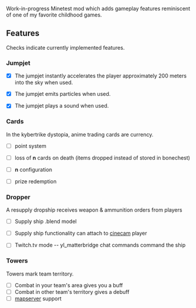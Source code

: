 Work-in-progress Minetest mod which adds gameplay features reminiscent of one of my favorite childhood games.

## Features

Checks indicate currently implemented features.


### Jumpjet

* [x] The jumpjet instantly accelerates the player approximately 200 meters into the sky when used.
* [x] The jumpjet emits particles when used.
* [x] The jumpjet plays a sound when used.


### Cards

In the kybertrike dystopia, anime trading cards are currency.

* [ ] point system
* [ ] loss of **n** cards on death (items dropped instead of stored in bonechest)
* [ ] **n** configuration
* [ ] prize redemption


### Dropper

A resupply dropship receives weapon & ammunition orders from players

* [ ] Supply ship .blend model
* [ ] Supply ship functionality can attach to [cinecam](https://gitlab.com/sztest/szutilpack/-/blob/master/szutil_cinecam/init.lua) player
* [ ] Twitch.tv mode -- yl_matterbridge chat commands command the ship


### Towers

Towers mark team territory. 

* [ ] Combat in your team's area gives you a buff
* [ ] Combat in other team's territory gives a debuff
* [ ] [mapserver](https://github.com/minetest-mapserver/mapserver) support
